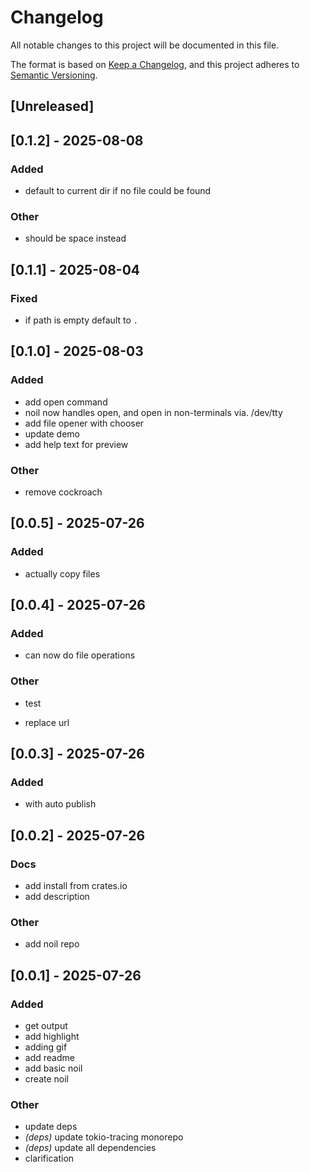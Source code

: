 # Changelog
All notable changes to this project will be documented in this file.

The format is based on [Keep a Changelog](https://keepachangelog.com/en/1.0.0/),
and this project adheres to [Semantic Versioning](https://semver.org/spec/v2.0.0.html).

## [Unreleased]

## [0.1.2] - 2025-08-08

### Added
- default to current dir if no file could be found

### Other
- should be space instead

## [0.1.1] - 2025-08-04

### Fixed
- if path is empty default to `.`

## [0.1.0] - 2025-08-03

### Added
- add open command
- noil now handles open, and open in non-terminals via. /dev/tty
- add file opener with chooser
- update demo
- add help text for preview

### Other
- remove cockroach

## [0.0.5] - 2025-07-26

### Added
- actually copy files

## [0.0.4] - 2025-07-26

### Added
- can now do file operations

### Other
- test

- replace url


## [0.0.3] - 2025-07-26

### Added
- with auto publish

## [0.0.2] - 2025-07-26

### Docs
- add install from crates.io
- add description

### Other
- add noil repo

## [0.0.1] - 2025-07-26

### Added
- get output
- add highlight
- adding gif
- add readme
- add basic noil
- create noil

### Other
- update deps
- *(deps)* update tokio-tracing monorepo
- *(deps)* update all dependencies
- clarification
